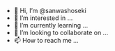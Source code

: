 - 👋 Hi, I’m @sanwashoseki
- 👀 I’m interested in ...
- 🌱 I’m currently learning ...
- 💞️ I’m looking to collaborate on ...
- 📫 How to reach me ...

<!---
sanwashoseki/sanwashoseki is a ✨ special ✨ repository because its `README.md` (this file) appears on your GitHub profile.
You can click the Preview link to take a look at your changes.
--->
